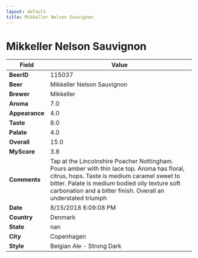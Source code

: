 ```yaml
---
layout: default
title: Mikkeller Nelson Sauvignon
---
```


# Mikkeller Nelson Sauvignon

| Field         | Value     |
|---------------|-----------|
| **BeerID** | 115037 |
| **Beer** | Mikkeller Nelson Sauvignon |
| **Brewer** | Mikkeller |
| **Aroma** | 7.0 |
| **Appearance** | 4.0 |
| **Taste** | 8.0 |
| **Palate** | 4.0 |
| **Overall** | 15.0 |
| **MyScore** | 3.8 |
| **Comments** | Tap at the Lincolnshire Poacher Nottingham. Pours amber with thin lace top. Aroma has floral, citrus, hops. Taste is medium caramel sweet to bitter. Palate is medium bodied oily texture soft carbonation and a bitter finish. Overall an understated triumph |
| **Date** | 8/15/2018 6:09:08 PM |
| **Country** | Denmark |
| **State** | nan |
| **City** | Copenhagen |
| **Style** | Belgian Ale - Strong Dark |

